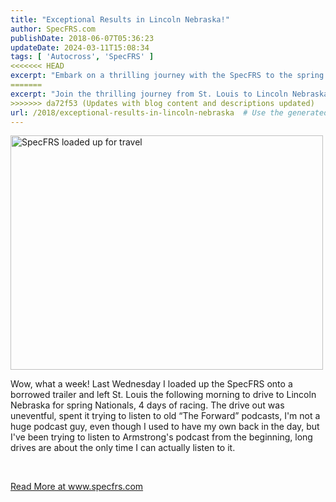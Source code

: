 ```yaml
---
title: "Exceptional Results in Lincoln Nebraska!"
author: SpecFRS.com
publishDate: 2018-06-07T05:36:23
updateDate: 2024-03-11T15:08:34
tags: [ 'Autocross', 'SpecFRS' ]
<<<<<<< HEAD
excerpt: "Embark on a thrilling journey with the SpecFRS to the spring Nationals in Lincoln, Nebraska. Discover how a podcast can perfect a long drive!"
=======
excerpt: "Join the thrilling journey from St. Louis to Lincoln Nebraska for spring Nationals. Discover a podcast enthusiast's road trip tale on www.specfrs.com."
>>>>>>> da72f53 (Updates with blog content and descriptions updated)
url: /2018/exceptional-results-in-lincoln-nebraska  # Use the generated URL with year
---
```

<p><a data-flickr-embed="true" href="https://www.flickr.com/photos/chammond/40667948930/in/dateposted/" title="SpecFRS loaded up for travel"><img alt="SpecFRS loaded up for travel" height="375" src="https://farm1.staticflickr.com/878/40667948930_9690c26601.jpg" width="500" /></a></p>  <p>Wow, what a week! Last Wednesday I loaded up the SpecFRS onto a borrowed trailer and left St. Louis the following morning to drive to Lincoln Nebraska for spring Nationals, 4 days of racing. The drive out was uneventful, spent it trying to listen to old &ldquo;The Forward&rdquo; podcasts, I'm not a huge podcast guy, even though I used to have my own back in the day, but I've been trying to listen to Armstrong's podcast from the beginning, long drives are about the only time I can actually listen to it.</p>  <p>&nbsp;</p>  <a href="https://www.specfrs.com/exceptional-results-in-lincoln-nebraska">Read More at www.specfrs.com</a>

